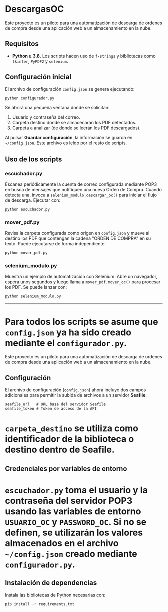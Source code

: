 # DescargasOC

Este proyecto es un piloto para una automatización de descarga de ordenes de
compra desde una aplicación web a un almacenamiento en la nube.

## Requisitos

- **Python ≥ 3.8.** Los scripts hacen uso de `f-strings` y bibliotecas como
  `tkinter`, `PyPDF2` y `selenium`.

## Configuración inicial

El archivo de configuración `config.json` se genera ejecutando:

```bash
python configurador.py
```

Se abrirá una pequeña ventana donde se solicitan:

1. Usuario y contraseña del correo.
2. Carpeta destino donde se almacenarán los PDF detectados.
3. Carpeta a analizar (de donde se leerán los PDF descargados).

Al pulsar **Guardar configuración**, la información se guarda en
`~/config.json`. Este archivo es leído por el resto de scripts.

## Uso de los scripts

### escuchador.py

Escanea periódicamente la cuenta de correo configurada mediante POP3 en busca
de mensajes que notifiquen una nueva Orden de Compra. Cuando detecta una,
invoca a `selenium_modulo.descargar_oc()` para iniciar el flujo de descarga.
Ejecutar con:

```bash
python escuchador.py
```

### mover_pdf.py

Revisa la carpeta configurada como origen en `config.json` y mueve al destino
los PDF que contengan la cadena "ORDEN DE COMPRA" en su texto. Puede ejecutarse
de forma independiente:

```bash
python mover_pdf.py
```

### selenium_modulo.py

Muestra un ejemplo de automatización con Selenium. Abre un navegador, espera
unos segundos y luego llama a `mover_pdf.mover_oc()` para procesar los PDF. Se
puede lanzar con:

```bash
python selenium_modulo.py
```

---
Para todos los scripts se asume que `config.json` ya ha sido creado mediante el
`configurador.py`.
=======
Este proyecto es un piloto para una automatización de descarga de ordenes de compra desde una aplicación web a un almacenamiento en la nube.


## Configuración

El archivo de configuración (`config.json`) ahora incluye dos campos adicionales para permitir la subida de archivos a un servidor **Seafile**:

```
seafile_url   # URL base del servidor Seafile
seafile_token # Token de acceso de la API
```

`carpeta_destino` se utiliza como identificador de la biblioteca o destino dentro de Seafile.
=======
## Credenciales por variables de entorno

`escuchador.py` toma el usuario y la contraseña del servidor POP3 usando las variables de entorno `USUARIO_OC` y `PASSWORD_OC`. Si no se definen, se utilizarán los valores almacenados en el archivo `~/config.json` creado mediante `configurador.py`.
=======
## Instalación de dependencias

Instala las bibliotecas de Python necesarias con:

```bash
pip install -r requirements.txt
```



